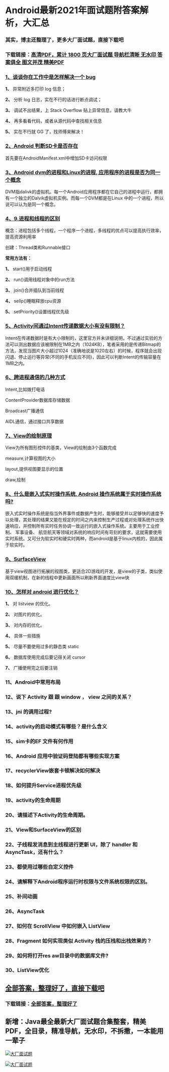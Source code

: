 # Android最新2021年面试题附答案解析，大汇总

### 其实，博主还整理了，更多大厂面试题，直接下载吧

### 下载链接：[高清PDF，累计 1800 页大厂面试题  导航栏清晰 无水印  答案俱全 图文并茂  精美PDF](https://github.com/liantengda/JavaEngineerBooks/blob/master/docs/index.md)



### [1、谈谈你在工作中是怎样解决一个 bug](https://github.com/liantengda/JavaEngineerBooks/blob/master/docs/Android/Android最新2021年面试题附答案解析，大汇总.md#1谈谈你在工作中是怎样解决一个-bug)  


**1、** 异常附近多打印 log 信息；

**2、** 分析 log 日志，实在不行的话进行断点调试；

**3、** 调试不出结果，上 Stack Overflow 贴上异常信息，请教大牛

**4、** 再多看看代码，或者从源代码中查找相关信息

**5、** 实在不行就 GG 了，找师傅来解决！


### [2、Android 判断SD卡是否存在](https://github.com/liantengda/JavaEngineerBooks/blob/master/docs/Android/Android最新2021年面试题附答案解析，大汇总.md#2android-判断sd卡是否存在)  


首先要在AndroidManifest.xml中增加SD卡访问权限


### [3、Android dvm的进程和Linux的进程, 应用程序的进程是否为同一个概念](https://github.com/liantengda/JavaEngineerBooks/blob/master/docs/Android/Android最新2021年面试题附答案解析，大汇总.md#3android-dvm的进程和linux的进程,-应用程序的进程是否为同一个概念)  


DVM指dalivk的虚拟机。每一个Android应用程序都在它自己的进程中运行，都拥有一个独立的Dalvik虚拟机实例。而每一个DVM都是在Linux 中的一个进程，所以说可以认为是同一个概念。


### [4、9.进程和线程的区别](https://github.com/liantengda/JavaEngineerBooks/blob/master/docs/Android/Android最新2021年面试题附答案解析，大汇总.md#49进程和线程的区别)  


概念：进程包括多个线程，一个程序一个进程，多线程的优点可以提高执行效率，提高资源利用率

创建：Thread类和Runnable接口

**常用方法有：**

**1、** start()用于启动线程

**2、** run()调用线程对象中的run方法

**3、** join()合并插队到当前线程

**4、** sellp()睡眠释放cpu资源

**5、** setPriority()设置线程优先级


### [5、Activity间通过Intent传递数据大小有没有限制？](https://github.com/liantengda/JavaEngineerBooks/blob/master/docs/Android/Android最新2021年面试题附答案解析，大汇总.md#5activity间通过intent传递数据大小有没有限制)  


Intent在传递数据时是有大小限制的，这里官方并未详细说明，不过通过实验的方法可以测出数据应该被限制在1MB之内（1024KB），笔者采用的是传递Bitmap的方法，发现当图片大小超过1024（准确地说是1020左右）的时候，程序就会出现闪退、停止运行等异常(不同的手机反应不同)，因此可以判断Intent的传输容量在1MB之内。


### [6、跨进程通信的几种方式](https://github.com/liantengda/JavaEngineerBooks/blob/master/docs/Android/Android最新2021年面试题附答案解析，大汇总.md#6跨进程通信的几种方式)  


Intent,比如拨打电话

ContentProvider数据库存储数据

Broadcast广播通信

AIDL通信，通过接口共享数据


### [7、View的绘制原理](https://github.com/liantengda/JavaEngineerBooks/blob/master/docs/Android/Android最新2021年面试题附答案解析，大汇总.md#7view的绘制原理)  


View为所有图形控件的基类，View的绘制由3个函数完成

measure,计算视图的大小

layout,提供视图要显示的位置

draw,绘制


### [8、什么是嵌入式实时操作系统, Android 操作系统属于实时操作系统吗?](https://github.com/liantengda/JavaEngineerBooks/blob/master/docs/Android/Android最新2021年面试题附答案解析，大汇总.md#8什么是嵌入式实时操作系统,-android-操作系统属于实时操作系统吗)  


嵌入式实时操作系统是指当外界事件或数据产生时，能够接受并以足够快的速度予以处理，其处理的结果又能在规定的时间之内来控制生产过程或对处理系统作出快速响应，并控制所有实时任务协调一致运行的嵌入式操作系统。主要用于工业控制、 军事设备、 航空航天等领域对系统的响应时间有苛刻的要求，这就需要使用实时系统。又可分为软实时和硬实时两种，而android是基于linux内核的，因此属于软实时。


### [9、SurfaceView](https://github.com/liantengda/JavaEngineerBooks/blob/master/docs/Android/Android最新2021年面试题附答案解析，大汇总.md#9surfaceview)  


基于view视图进行拓展的视图类，更适合2D游戏的开发，是view的子类，类似使用双缓机制，在新的线程中更新画面所以刷新界面速度比view快


### [10、怎样对 android 进行优化？](https://github.com/liantengda/JavaEngineerBooks/blob/master/docs/Android/Android最新2021年面试题附答案解析，大汇总.md#10怎样对-android-进行优化)  


**1、** 对 listview 的优化。

**2、** 对图片的优化。

**3、** 对内存的优化。

**4、** 具体一些措施

**5、** 尽量不要使用过多的静态类 static

**6、** 数据库使用完成后要记得关闭 cursor

**7、** 广播使用完之后要注销


### 11、Android中常用布局
### 12、说下 Activity 跟 跟 window ， view 之间的关系？
### 13、jni 的调用过程?
### 14、activity的启动模式有哪些？是什么含义
### 15、sim卡的EF 文件有何作用
### 16、Android 应用中验证码登陆都有哪些实现方案
### 17、recyclerView嵌套卡顿解决如何解决
### 18、如何提升Service进程优先级
### 19、activity的生命周期
### 20、请描述下Activity的生命周期。
### 21、View和SurfaceView的区别
### 22、子线程发消息到主线程进行更新 UI，除了 handler 和 AsyncTask，还有什么？
### 23、都使用过哪些自定义控件
### 24、请解释下Android程序运行时权限与文件系统权限的区别。
### 25、补间动画
### 26、AsyncTask
### 27、如何在 ScrollView 中如何嵌入 ListView
### 28、Fragment 如何实现类似 Activity 栈的压栈和出栈效果的？
### 29、如何将打开res aw目录中的数据库文件?
### 30、ListView优化




## [全部答案，整理好了，直接下载吧](https://github.com/liantengda/JavaEngineerBooks/blob/master/docs/daan.md)

### 下载链接：[全部答案，整理好了](https://github.com/liantengda/JavaEngineerBooks/blob/master/docs/daan.md)




## 新增：Java最全最新大厂面试题合集整套，精美PDF，全目录，精准导航，无水印，不拆撒，一本能用一辈子

[![大厂面试题](http://shasengbufa.com/img/1.jpg "叶子创业记")](http://shasengbufa.com/img/wechat.jpg "叶子创业记")

[![大厂面试题](http://shasengbufa.com/img/wechat.jpg "叶子创业记")](http://shasengbufa.com/img/wechat.jpg "叶子创业记")
